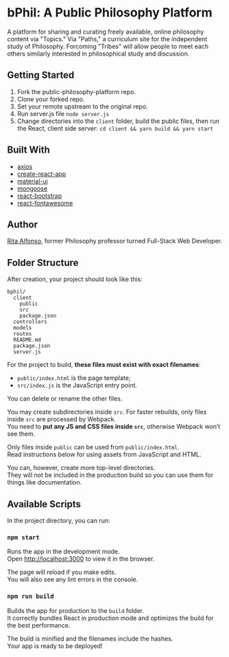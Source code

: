 # bPhil: A Public Philosophy Platform

A platform for sharing and curating freely available, online philosophy content via "Topics." Via "Paths," a curriculum site for the independent study of Philosophy. Forcoming "Tribes" will allow people to meet each others similarly interested in philosophical study and discussion.


## Getting Started

1. Fork the public-philosophy-platform repo.
2. Clone your forked repo.
3. Set your remote upstream to the original repo.
4. Run server.js file ```node server.js```
5. Change directories into the ```client``` folder, build the public files, then run the React, client side server: ```cd client && yarn build && yarn start```


## Built With

* [axios](https://www.npmjs.com/package/axios)
* [create-react-app](https://github.com/facebookincubator/create-react-app)
* [material-ui](https://www.npmjs.com/package/material-ui)
* [mongoose](https://www.npmjs.com/package/mongoose)
* [react-bootstrap](https://www.npmjs.com/package/react-bootstrap)
* [react-fontawesome](https://www.npmjs.com/package/react-fontawesome)

## Author

[Rita Alfonso](https://github.com/alfonsotech), former Philosophy professor turned Full-Stack Web Developer.


## Folder Structure

After creation, your project should look like this:

```
bphil/
  client
    public
    src
    package.json  
  controllers
  models
  routes
  README.md
  package.json
  server.js
```

For the project to build, **these files must exist with exact filenames**:

* `public/index.html` is the page template;
* `src/index.js` is the JavaScript entry point.

You can delete or rename the other files.

You may create subdirectories inside `src`. For faster rebuilds, only files inside `src` are processed by Webpack.<br>
You need to **put any JS and CSS files inside `src`**, otherwise Webpack won’t see them.

Only files inside `public` can be used from `public/index.html`.<br>
Read instructions below for using assets from JavaScript and HTML.

You can, however, create more top-level directories.<br>
They will not be included in the production build so you can use them for things like documentation.

## Available Scripts

In the project directory, you can run:

### `npm start`

Runs the app in the development mode.<br>
Open [http://localhost:3000](http://localhost:3000) to view it in the browser.

The page will reload if you make edits.<br>
You will also see any lint errors in the console.

### `npm run build`

Builds the app for production to the `build` folder.<br>
It correctly bundles React in production mode and optimizes the build for the best performance.

The build is minified and the filenames include the hashes.<br>
Your app is ready to be deployed!

